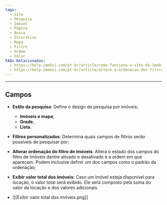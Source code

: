 ```yaml
---
tags:
  - Site
  - Pesquisa
  - Imóvel
  - Página
  - Busca
  - Interativo
  - Mapa
  - Filtro
  - Ordem
  - Valor
FAQs Relacionadas:
  - https://help.imobzi.com/pt-br/article/como-funciona-o-site-da-imobzi-j55id3/#3-busca-interativa-por-mapa
  - https://help.imobzi.com/pt-br/article/altere-a-ordenacao-dos-filtros-de-imoveis-no-site-vcrrtf/
---
```

---
## Campos

- **Estilo da pesquisa**: Define o design da pesquisa por imóveis;
	- **Imóveis e mapa**;
	- **Grade**;
	- **Lista**.
- **Filtros personalizados**: Determina quais campos de filtros serão possíveis de pesquisar por;
- **Alterar ordenação do filtro de imóveis**: Altera o estado dos campos do filtro de imóveis dentre ativado e desativado e a ordem em que aparecem. Podem inclusive definir um dos campos como o padrão da ordenação;
- **Exibir valor total dos imóveis**: Caso um imóvel esteja disponível para locação, o valor total será exibido. Ele será composto pela soma do valor da locação e dos valores adicionais.

- ![[Exibir valor total dos imóveis.png]]